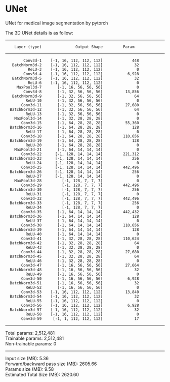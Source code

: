 # UNet
UNet for medical image segmentation by pytorch

The 3D UNet details is as follow:

---
        Layer (type)               Output Shape         Param 
---
            Conv3d-1    [-1, 16, 112, 112, 112]             448  
       BatchNorm3d-2    [-1, 16, 112, 112, 112]              32  
              ReLU-3    [-1, 16, 112, 112, 112]               0  
            Conv3d-4    [-1, 16, 112, 112, 112]           6,928  
       BatchNorm3d-5    [-1, 16, 112, 112, 112]              32  
              ReLU-6    [-1, 16, 112, 112, 112]               0  
         MaxPool3d-7       [-1, 16, 56, 56, 56]               0  
            Conv3d-8       [-1, 32, 56, 56, 56]          13,856  
       BatchNorm3d-9       [-1, 32, 56, 56, 56]              64  
             ReLU-10       [-1, 32, 56, 56, 56]               0  
           Conv3d-11       [-1, 32, 56, 56, 56]          27,680  
      BatchNorm3d-12       [-1, 32, 56, 56, 56]              64  
             ReLU-13       [-1, 32, 56, 56, 56]               0  
        MaxPool3d-14       [-1, 32, 28, 28, 28]               0  
           Conv3d-15       [-1, 64, 28, 28, 28]          55,360  
      BatchNorm3d-16       [-1, 64, 28, 28, 28]             128  
             ReLU-17       [-1, 64, 28, 28, 28]               0  
           Conv3d-18       [-1, 64, 28, 28, 28]         110,656  
      BatchNorm3d-19       [-1, 64, 28, 28, 28]             128  
             ReLU-20       [-1, 64, 28, 28, 28]               0  
        MaxPool3d-21       [-1, 64, 14, 14, 14]               0  
           Conv3d-22      [-1, 128, 14, 14, 14]         221,312  
      BatchNorm3d-23      [-1, 128, 14, 14, 14]             256  
             ReLU-24      [-1, 128, 14, 14, 14]               0  
           Conv3d-25      [-1, 128, 14, 14, 14]         442,496  
      BatchNorm3d-26      [-1, 128, 14, 14, 14]             256  
             ReLU-27      [-1, 128, 14, 14, 14]               0  
        MaxPool3d-28         [-1, 128, 7, 7, 7]               0  
           Conv3d-29         [-1, 128, 7, 7, 7]         442,496  
      BatchNorm3d-30         [-1, 128, 7, 7, 7]             256  
             ReLU-31         [-1, 128, 7, 7, 7]               0  
           Conv3d-32         [-1, 128, 7, 7, 7]         442,496  
      BatchNorm3d-33         [-1, 128, 7, 7, 7]             256  
             ReLU-34         [-1, 128, 7, 7, 7]               0  
           Conv3d-35       [-1, 64, 14, 14, 14]         442,432  
      BatchNorm3d-36       [-1, 64, 14, 14, 14]             128  
             ReLU-37       [-1, 64, 14, 14, 14]               0  
           Conv3d-38       [-1, 64, 14, 14, 14]         110,656  
      BatchNorm3d-39       [-1, 64, 14, 14, 14]             128  
             ReLU-40       [-1, 64, 14, 14, 14]               0  
           Conv3d-41       [-1, 32, 28, 28, 28]         110,624  
      BatchNorm3d-42       [-1, 32, 28, 28, 28]              64  
             ReLU-43       [-1, 32, 28, 28, 28]               0  
           Conv3d-44       [-1, 32, 28, 28, 28]          27,680  
      BatchNorm3d-45       [-1, 32, 28, 28, 28]              64  
             ReLU-46       [-1, 32, 28, 28, 28]               0  
           Conv3d-47       [-1, 16, 56, 56, 56]          27,664  
      BatchNorm3d-48       [-1, 16, 56, 56, 56]              32  
             ReLU-49       [-1, 16, 56, 56, 56]               0  
           Conv3d-50       [-1, 16, 56, 56, 56]           6,928  
      BatchNorm3d-51       [-1, 16, 56, 56, 56]              32  
             ReLU-52       [-1, 16, 56, 56, 56]               0  
           Conv3d-53    [-1, 16, 112, 112, 112]          13,840  
      BatchNorm3d-54    [-1, 16, 112, 112, 112]              32  
             ReLU-55    [-1, 16, 112, 112, 112]               0  
           Conv3d-56    [-1, 16, 112, 112, 112]           6,928  
      BatchNorm3d-57    [-1, 16, 112, 112, 112]              32  
             ReLU-58    [-1, 16, 112, 112, 112]               0  
           Conv3d-59     [-1, 1, 112, 112, 112]              17  
---  
Total params: 2,512,481  
Trainable params: 2,512,481  
Non-trainable params: 0  

---

Input size (MB): 5.36  
Forward/backward pass size (MB): 2605.66  
Params size (MB): 9.58  
Estimated Total Size (MB): 2620.60 
